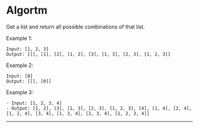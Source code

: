 # Algortm
Get a list and return all possible combinations of that list.

Example 1:
```
Input: [1, 2, 3]
Output: [[], [1], [2], [1, 2], [3], [1, 3], [2, 3], [1, 2, 3]]
```

Example 2:
```
Input: [0]
Output: [[], [0]]
```

Example 3:
```
- Input: [1, 2, 3, 4]
- Output: [1, 2], [3], [1, 3], [2, 3], [1, 2, 3], [4], [1, 4], [2, 4], [1, 2, 4], [3, 4], [1, 3, 4], [2, 3, 4], [1, 2, 3, 4]]
```
----------------

